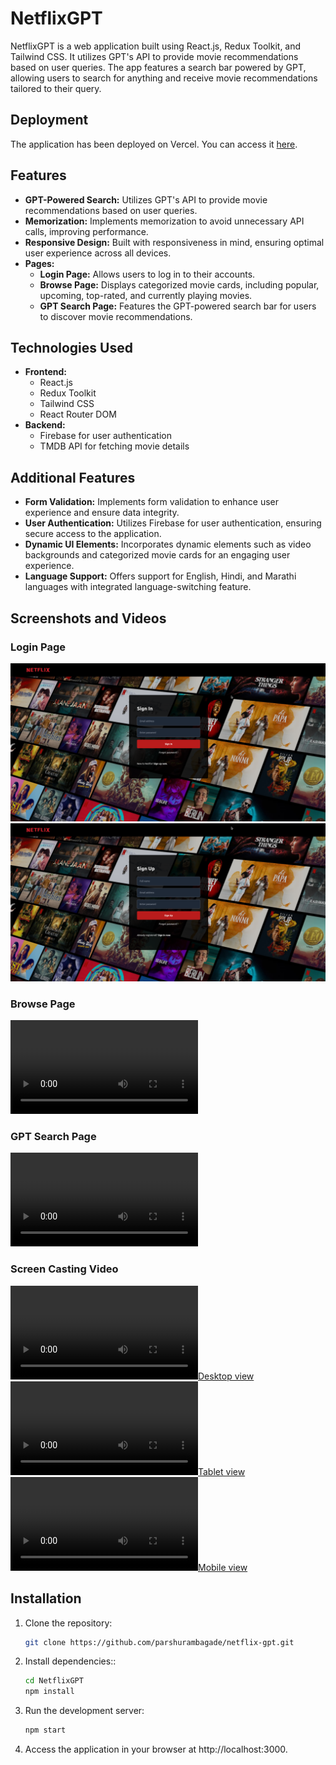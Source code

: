 # NetflixGPT

NetflixGPT is a web application built using React.js, Redux Toolkit, and Tailwind CSS. It utilizes GPT's API to provide movie recommendations based on user queries. The app features a search bar powered by GPT, allowing users to search for anything and receive movie recommendations tailored to their query.

## Deployment

The application has been deployed on Vercel. You can access it [here](https://netflix-gpt-liart.vercel.app/).

## Features

- **GPT-Powered Search:** Utilizes GPT's API to provide movie recommendations based on user queries.
- **Memorization:** Implements memorization to avoid unnecessary API calls, improving performance.
- **Responsive Design:** Built with responsiveness in mind, ensuring optimal user experience across all devices.
- **Pages:**
  - **Login Page:** Allows users to log in to their accounts.
  - **Browse Page:** Displays categorized movie cards, including popular, upcoming, top-rated, and currently playing movies.
  - **GPT Search Page:** Features the GPT-powered search bar for users to discover movie recommendations.

## Technologies Used

- **Frontend:**
  - React.js
  - Redux Toolkit
  - Tailwind CSS
  - React Router DOM
- **Backend:**
  - Firebase for user authentication
  - TMDB API for fetching movie details

## Additional Features

- **Form Validation:** Implements form validation to enhance user experience and ensure data integrity.
- **User Authentication:** Utilizes Firebase for user authentication, ensuring secure access to the application.
- **Dynamic UI Elements:** Incorporates dynamic elements such as video backgrounds and categorized movie cards for an engaging user experience.
- **Language Support:** Offers support for English, Hindi, and Marathi languages with integrated language-switching feature.

## Screenshots and Videos

### Login Page
![Sign-in Page](./src/assets/screenshots/sign-in.png)
![Sign-up Page](./src/assets/screenshots/sign-up.png)
### Browse Page
![Browse Page](./src/assets/screenshots/browse.webm)

### GPT Search Page
![GPT Search Page](./src/assets/screenshots/gptSearch.webm)

### Screen Casting Video
[![Desktop view](./src/assets/screenshots/desktop-view.webm)](https://www.youtube.com/watch?v=your-video-id)
[![Tablet view](./src/assets/screenshots/tablet-view.webm)](https://www.youtube.com/watch?v=your-video-id)
[![Mobile view](./src/assets/screenshots/mobile-view.webm)](https://www.youtube.com/watch?v=your-video-id)

## Installation

1. Clone the repository:

   ```bash
   git clone https://github.com/parshurambagade/netflix-gpt.git

2. Install dependencies::
    ```bash
    cd NetflixGPT
    npm install

3. Run the development server:
    ```bash
    npm start

4. Access the application in your browser at http://localhost:3000.